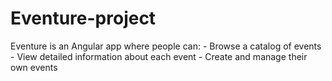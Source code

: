 # Eventure-project
Eventure is an Angular app where people can:  - Browse a catalog of events  - View detailed information about each event   - Create and manage their own events
